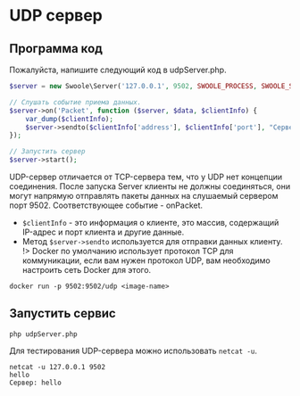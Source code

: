 # UDP сервер

## Программа код

Пожалуйста, напишите следующий код в udpServer.php.

```php
$server = new Swoole\Server('127.0.0.1', 9502, SWOOLE_PROCESS, SWOOLE_SOCK_UDP);

// Слушать событие приема данных.
$server->on('Packet', function ($server, $data, $clientInfo) {
    var_dump($clientInfo);
    $server->sendto($clientInfo['address'], $clientInfo['port'], "Сервер: {$data}");
});

// Запустить сервер
$server->start();
```

UDP-сервер отличается от TCP-сервера тем, что у UDP нет концепции соединения. После запуска Server клиенты не должны соединяться, они могут напрямую отправлять пакеты данных на слушаемый сервером порт 9502. Соответствующее событие - onPacket.

* `$clientInfo` - это информация о клиенте, это массив, содержащий IP-адрес и порт клиента и другие данные.
* Метод `$server->sendto` используется для отправки данных клиенту.
!> Docker по умолчанию использует протокол TCP для коммуникации, если вам нужен протокол UDP, вам необходимо настроить сеть Docker для этого.  
```shell
docker run -p 9502:9502/udp <image-name>
```

## Запустить сервис

```shell
php udpServer.php
```

Для тестирования UDP-сервера можно использовать `netcat -u`.

```shell
netcat -u 127.0.0.1 9502
hello
Сервер: hello
```

